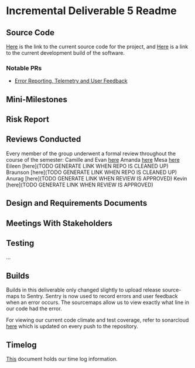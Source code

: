 # Incremental Deliverable 5 Readme

## Source Code

[Here](https://github.com/UniversityOfSaskatchewanCMPT371/term-project-fall2019-team-2/tree/ID5/src) is the link to the current source code for the project, and [Here](https://dev.braunson.me/) is a link to the current development build of the software.

### Notable PRs

- [Error Reporting, Telemetry and User Feedback](https://github.com/UniversityOfSaskatchewanCMPT371/term-project-fall2019-team-2/pull/141)

## Mini-Milestones


## Risk Report


## Reviews Conducted
Every member of the group underwent a formal review throughout the course of the semester:
Camille and Evan [here](https://github.com/UniversityOfSaskatchewanCMPT371/term-project-fall2019-team-2/blob/ID5/documents/reviews/DesignDocumentReview.pdf)
Amanda [here](https://github.com/UniversityOfSaskatchewanCMPT371/term-project-fall2019-team-2/blob/ID5/documents/reviews/riskDocReviewID4.pdf)
Mesa [here](https://github.com/UniversityOfSaskatchewanCMPT371/term-project-fall2019-team-2/blob/develop/documents/reviews/Formal_review_doc.pdf)
Eileen [here](TODO GENERATE LINK WHEN REPO IS CLEANED UP)
Braunson [here](TODO GENERATE LINK WHEN REPO IS CLEANED UP)
Anurag [here](TODO GENERATE LINK WHEN REVIEW IS APPROVED)
Kevin [here](TODO GENERATE LINK WHEN REVIEW IS APPROVED)


## Design and Requirements Documents


## Meetings With Stakeholders


## Testing

...

## Builds

Builds in this deliverable only changed slightly to upload release source-maps to Sentry. Sentry
is now used to record errors and user feedback when an error occurs. The sourcemaps allow us to view
exactly what line in our code had the error.

For viewing our current code climate and test coverage, refer to sonarcloud [here](https://sonarcloud.io/dashboard?id=cmpt371-team2) which is updated on every push to the repository.

## Timelog

[This](https://docs.google.com/spreadsheets/d/1NQE-0Cl15hqOMuEmQf0g8BnSgYWp-6AZVLhdm_tuwbE/edit#gid=688492208) document holds our time log information.

